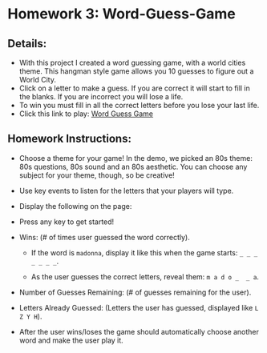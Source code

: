# Homework 3: Word-Guess-Game

## Details:

- With this project I created a word guessing game, with a world cities theme.  This hangman style game allows you 10 guesses to figure out a World City.
- Click on a letter to make a guess.  If you are correct it will start to fill in the blanks.  If you are incorrect you will lose a life.
- To win you must fill in all the correct letters before you lose your last life.
- Click this link to play:  <a href="https://sparkins.github.io/Word-Guess-Game/">Word Guess Game</a>

## Homework Instructions:
- Choose a theme for your game! In the demo, we picked an 80s theme: 80s questions, 80s sound and an 80s aesthetic. You can choose any subject for your theme, though, so be creative!
- Use key events to listen for the letters that your players will type.
- Display the following on the page:
- Press any key to get started!
- Wins: (# of times user guessed the word correctly).

   * If the word is `madonna`, display it like this when the game starts: `_ _ _ _ _ _ _`.

   * As the user guesses the correct letters, reveal them: `m a d o _  _ a`.

- Number of Guesses Remaining: (# of guesses remaining for the user).

- Letters Already Guessed: (Letters the user has guessed, displayed like `L Z Y H`).

- After the user wins/loses the game should automatically choose another word and make the user play it.
